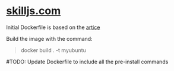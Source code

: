 # [skilljs.com](https://skilljs.com/)

Initial Dockerfile is based on the [artice]([https://skilljs.com/](https://octopus.com/blog/using-ubuntu-docker-image)) 

Build the image with the command:
> docker build . -t myubuntu

#TODO: Update Dockerfile to include all the pre-install commands
